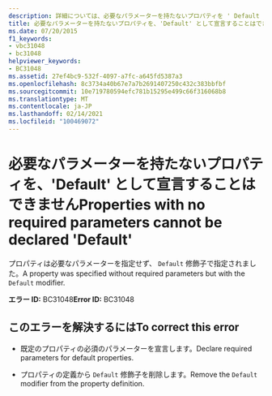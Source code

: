 ```yaml
---
description: 詳細については、必要なパラメーターを持たないプロパティを ' Default ' として宣言することはできません
title: 必要なパラメーターを持たないプロパティを、'Default' として宣言することはできません
ms.date: 07/20/2015
f1_keywords:
- vbc31048
- bc31048
helpviewer_keywords:
- BC31048
ms.assetid: 27ef4bc9-532f-4097-a7fc-a645fd5387a3
ms.openlocfilehash: 8c3734a40b67e7a7b2691407250c432c383bbfbf
ms.sourcegitcommit: 10e719780594efc781b15295e499c66f316068b8
ms.translationtype: MT
ms.contentlocale: ja-JP
ms.lasthandoff: 02/14/2021
ms.locfileid: "100469072"
---
```

# <a name="properties-with-no-required-parameters-cannot-be-declared-default"></a><span data-ttu-id="d2222-103">必要なパラメーターを持たないプロパティを、'Default' として宣言することはできません</span><span class="sxs-lookup"><span data-stu-id="d2222-103">Properties with no required parameters cannot be declared 'Default'</span></span>

<span data-ttu-id="d2222-104">プロパティは必要なパラメーターを指定せず、 `Default` 修飾子で指定されました。</span><span class="sxs-lookup"><span data-stu-id="d2222-104">A property was specified without required parameters but with the `Default` modifier.</span></span>  
  
 <span data-ttu-id="d2222-105">**エラー ID:** BC31048</span><span class="sxs-lookup"><span data-stu-id="d2222-105">**Error ID:** BC31048</span></span>  
  
## <a name="to-correct-this-error"></a><span data-ttu-id="d2222-106">このエラーを解決するには</span><span class="sxs-lookup"><span data-stu-id="d2222-106">To correct this error</span></span>  
  
- <span data-ttu-id="d2222-107">既定のプロパティの必須のパラメーターを宣言します。</span><span class="sxs-lookup"><span data-stu-id="d2222-107">Declare required parameters for default properties.</span></span>  
  
- <span data-ttu-id="d2222-108">プロパティの定義から `Default` 修飾子を削除します。</span><span class="sxs-lookup"><span data-stu-id="d2222-108">Remove the `Default` modifier from the property definition.</span></span>
